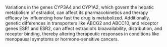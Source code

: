 Variations in the genes CYP3A4 and CYP1A2, which govern the hepatic metabolism of estradiol, can affect its pharmacokinetics and therapy efficacy by influencing how fast the drug is metabolized. Additionally, genetic differences in transporters like ABCG2 and ABCC10, and receptor genes ESR1 and ESR2, can affect estradiol’s bioavailability, distribution, and receptor binding, thereby altering therapeutic responses in conditions like menopausal symptoms or hormone-sensitive cancers.